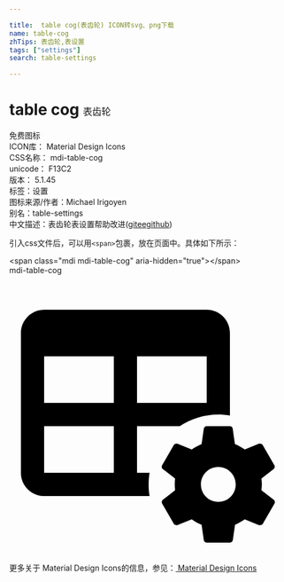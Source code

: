 ```yaml
---

title:  table cog(表齿轮) ICON转svg、png下载
name: table-cog
zhTips: 表齿轮,表设置
tags: ["settings"]
search: table-settings

---
```


# table cog  <small style="font-size: 60%;font-weight: 100">表齿轮</small>


<div class="detail-page">
<p>
<span><span class="badge-success badge">免费图标</span> </span>
<br/>
<span>
ICON库：
<span class="badge-secondary badge">Material Design Icons</span> 
</span>
<br/>
<span>
CSS名称：
<span class="badge-secondary badge">mdi-table-cog</span> 
</span>
<br/>
<span>
unicode：
<span class="badge-secondary badge">F13C2</span> 
<copy-btn content='F13C2' btn-title=""></copy-btn>
<copy-btn :content='String.fromCodePoint(parseInt("F13C2", 16))' btn-title="复制U"></copy-btn>
</span>
<br/>
<span>
版本：
<span class="badge-secondary badge">5.1.45</span> 
</span><br/><span>标签：<span class="badge-light badge"><router-link to="/tags/settings.html">设置</router-link></span></span>
<br/>
<span>图标来源/作者：<span class="badge-light badge">Michael Irigoyen</span></span> 
<br/>
<span>别名：<span class="badge-light badge">table-settings</span></span><br/><span class="zh-detail">中文描述：<span class="badge-primary badge">表齿轮</span><span class="badge-primary badge">表设置</span><span class="help-link"><span>帮助改进</span>(<a href="https://gitee.com/liuwave/icon-helper/edit/master/json/material/table-cog.json" target="_blank" rel="noopener noreferrer">gitee</a><a href="https://github.com/liuwave/icon-helper/edit/master/json/material/table-cog.json" target="_blank" rel="noopener noreferrer">github</a></span>)</span><br/>
</p>
</div>
<div class="alert alert-dark">
  <i class="mdi mdi-table-cog mdi-48px"></i>
  <i class="mdi mdi-table-cog mdi-36px"></i>
  <i class="mdi mdi-table-cog mdi-24px"></i>
  <i class="mdi mdi-table-cog mdi-18px"></i>
</div>
<div>
  <p>引入css文件后，可以用<code>&lt;span&gt;</code>包裹，放在页面中。具体如下所示：    
  </p>
  <div class="alert alert-primary" style="font-size: 14px">
    &lt;span class="mdi mdi-table-cog" aria-hidden="true"&gt;&lt;/span&gt;
    <copy-btn content='<span class="mdi mdi-table-cog" aria-hidden="true"></span>'></copy-btn>
  </div>
  <div class="alert alert-secondary">
    <i class="mdi mdi-table-cog"
    style="font-size: 24px"
    aria-hidden="true"></i> mdi-table-cog
    <copy-btn content="mdi-table-cog" btn-title="复制图标名称"></copy-btn>
  </div>
</div>
<div id="svg" class="svg-wrap">
<svg xmlns="http://www.w3.org/2000/svg" viewBox="0 0 24 24"><path d="M3 3H17C18.11 3 19 3.9 19 5V12.08C17.45 11.82 15.92 12.18 14.68 13H11V17H12.08C11.97 17.68 11.97 18.35 12.08 19H3C1.9 19 1 18.11 1 17V5C1 3.9 1.9 3 3 3M3 7V11H9V7H3M11 7V11H17V7H11M3 13V17H9V13H3M22.78 19.32L21.71 18.5C21.73 18.33 21.75 18.17 21.75 18S21.74 17.67 21.71 17.5L22.77 16.68C22.86 16.6 22.89 16.47 22.83 16.36L21.83 14.63C21.77 14.5 21.64 14.5 21.5 14.5L20.28 15C20 14.82 19.74 14.65 19.43 14.53L19.24 13.21C19.23 13.09 19.12 13 19 13H17C16.88 13 16.77 13.09 16.75 13.21L16.56 14.53C16.26 14.66 15.97 14.82 15.71 15L14.47 14.5C14.36 14.5 14.23 14.5 14.16 14.63L13.16 16.36C13.1 16.47 13.12 16.6 13.22 16.68L14.28 17.5C14.26 17.67 14.25 17.83 14.25 18S14.26 18.33 14.28 18.5L13.22 19.32C13.13 19.4 13.1 19.53 13.16 19.64L14.16 21.37C14.22 21.5 14.35 21.5 14.47 21.5L15.71 21C15.97 21.18 16.25 21.35 16.56 21.47L16.75 22.79C16.77 22.91 16.87 23 17 23H19C19.12 23 19.23 22.91 19.25 22.79L19.44 21.47C19.74 21.34 20 21.18 20.28 21L21.5 21.5C21.64 21.5 21.77 21.5 21.84 21.37L22.84 19.64C22.9 19.53 22.87 19.4 22.78 19.32M18 19.5C17.17 19.5 16.5 18.83 16.5 18S17.18 16.5 18 16.5 19.5 17.17 19.5 18 18.84 19.5 18 19.5Z" /></svg>
</div>
<detail full-name='mdi-table-cog'></detail>
    
<div><p>更多关于 Material Design Icons的信息，参见：<a target="_blank" href="https://iconhelper.cn/material.html"> Material Design Icons</a>
</p></div>
